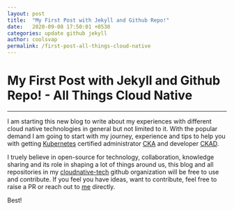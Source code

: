 ```yaml
---
layout: post
title:  "My First Post with Jekyll and Github Repo!"
date:   2020-09-08 17:50:01 +0530
categories: update github jekyll
author: coolsvap
permalink: /first-post-all-things-cloud-native
---
```


# My First Post with Jekyll and Github Repo! - All Things Cloud Native
----------

I am starting this new blog to write about my experiences with different cloud native technologies in general but not limited to it. With the popular demand I am going to start with my journey, experience and tips to help you with getting [Kubernetes][1] certified administrator [CKA][2] and developer [CKAD][2].

I truely believe in open-source for technology, collaboration, knowledge sharing and its role in shaping a lot of things around us, this blog and all repositories in my [cloudnative-tech][4] github organization will be free to use and contribute. If you feel you have ideas, want to contribute, feel free to raise a PR or reach out to [me](/about) directly.

Best!

[1]: https://kubernetes.io/
[2]: https://www.cncf.io/certification/cka/
[3]: https://www.cncf.io/certification/ckad/
[4]: https://github.com/cloudnative-tech